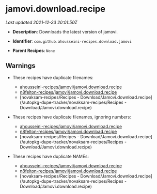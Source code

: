 # jamovi.download.recipe

_Last updated 2021-12-23 20:01:50Z_

- **Description**: Downloads the latest version of jamovi.

- **Identifier**: `com.github.ahousseini-recipes.download.jamovi`

- **Parent Recipes**: `None`


## Warnings

- These recipes have duplicate filenames:
    - [ahousseini-recipes/jamovi/jamovi.download.recipe](/autopkg-dupe-tracker/ahousseini-recipes/jamovi/jamovi.download.recipe)
    - [n8felton-recipes/jamovi/jamovi.download.recipe](/autopkg-dupe-tracker/n8felton-recipes/jamovi/jamovi.download.recipe)
    - [novaksam-recipes/Recipes - Download/Jamovi.download.recipe](/autopkg-dupe-tracker/novaksam-recipes/Recipes - Download/Jamovi.download.recipe)

- These recipes have duplicate filenames, ignoring numbers:
    - [ahousseini-recipes/jamovi/jamovi.download.recipe](/autopkg-dupe-tracker/ahousseini-recipes/jamovi/jamovi.download.recipe)
    - [n8felton-recipes/jamovi/jamovi.download.recipe](/autopkg-dupe-tracker/n8felton-recipes/jamovi/jamovi.download.recipe)
    - [novaksam-recipes/Recipes - Download/Jamovi.download.recipe](/autopkg-dupe-tracker/novaksam-recipes/Recipes - Download/Jamovi.download.recipe)

- These recipes have duplicate NAMEs:
    - [ahousseini-recipes/jamovi/jamovi.download.recipe](/autopkg-dupe-tracker/ahousseini-recipes/jamovi/jamovi.download.recipe)
    - [n8felton-recipes/jamovi/jamovi.download.recipe](/autopkg-dupe-tracker/n8felton-recipes/jamovi/jamovi.download.recipe)
    - [novaksam-recipes/Recipes - Download/Jamovi.download.recipe](/autopkg-dupe-tracker/novaksam-recipes/Recipes - Download/Jamovi.download.recipe)